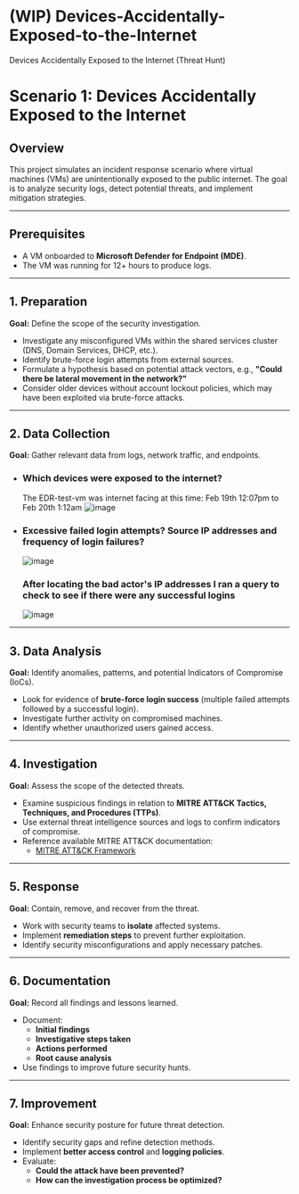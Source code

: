 # (WIP) Devices-Accidentally-Exposed-to-the-Internet
Devices Accidentally Exposed to the Internet (Threat Hunt)


# Scenario 1: Devices Accidentally Exposed to the Internet

## Overview
This project simulates an incident response scenario where virtual machines (VMs) are unintentionally exposed to the public internet. The goal is to analyze security logs, detect potential threats, and implement mitigation strategies.

---

## Prerequisites
- A VM onboarded to **Microsoft Defender for Endpoint (MDE)**.
- The VM was running for 12+ hours to produce logs.

---

## 1. Preparation
**Goal:** Define the scope of the security investigation.

- Investigate any misconfigured VMs within the shared services cluster (DNS, Domain Services, DHCP, etc.).
- Identify brute-force login attempts from external sources.
- Formulate a hypothesis based on potential attack vectors, e.g., **"Could there be lateral movement in the network?"**
- Consider older devices without account lockout policies, which may have been exploited via brute-force attacks.

---

## 2. Data Collection
**Goal:** Gather relevant data from logs, network traffic, and endpoints.
  - ### Which devices were exposed to the internet?
    The EDR-test-vm was internet facing at this time: Feb 19th 12:07pm to Feb 20th 1:12am
 ![image](https://github.com/user-attachments/assets/087cd60b-3257-4767-8f55-5d356f5f7d57)

    
  - ### Excessive failed login attempts? Source IP addresses and frequency of login failures?
      ![image](https://github.com/user-attachments/assets/c59d825a-ef3d-4a89-b900-db30c237d57d)

    ### After locating the bad actor's IP addresses I ran a query to check to see if there were any successful logins
    ![image](https://github.com/user-attachments/assets/18b6fb9f-dba1-4de6-88fe-0e9f10315bdf)





---

## 3. Data Analysis
**Goal:** Identify anomalies, patterns, and potential Indicators of Compromise (IoCs).

- Look for evidence of **brute-force login success** (multiple failed attempts followed by a successful login).
- Investigate further activity on compromised machines.
- Identify whether unauthorized users gained access.

---

## 4. Investigation
**Goal:** Assess the scope of the detected threats.

- Examine suspicious findings in relation to **MITRE ATT&CK Tactics, Techniques, and Procedures (TTPs)**.
- Use external threat intelligence sources and logs to confirm indicators of compromise.
- Reference available MITRE ATT&CK documentation:
  - [MITRE ATT&CK Framework](https://attack.mitre.org/)

---

## 5. Response
**Goal:** Contain, remove, and recover from the threat.

- Work with security teams to **isolate** affected systems.
- Implement **remediation steps** to prevent further exploitation.
- Identify security misconfigurations and apply necessary patches.

---

## 6. Documentation
**Goal:** Record all findings and lessons learned.

- Document:
  - **Initial findings**
  - **Investigative steps taken**
  - **Actions performed**
  - **Root cause analysis**
- Use findings to improve future security hunts.

---

## 7. Improvement
**Goal:** Enhance security posture for future threat detection.

- Identify security gaps and refine detection methods.
- Implement **better access control** and **logging policies**.
- Evaluate:
  - **Could the attack have been prevented?**
  - **How can the investigation process be optimized?**

